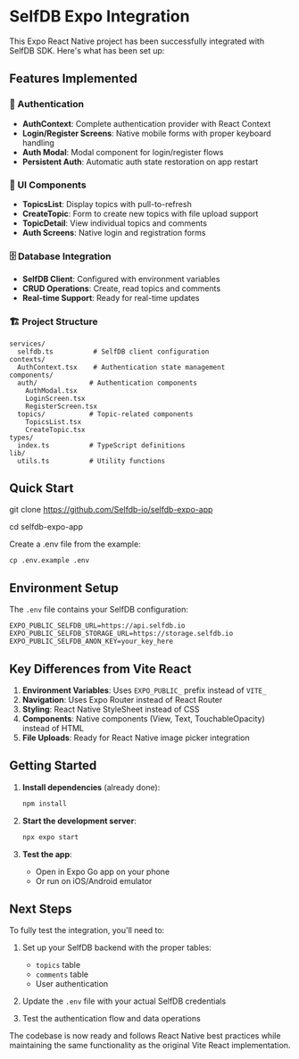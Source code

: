 
# SelfDB Expo Integration

This Expo React Native project has been successfully integrated with SelfDB SDK. Here's what has been set up:

## Features Implemented

### 🔐 Authentication
- **AuthContext**: Complete authentication provider with React Context
- **Login/Register Screens**: Native mobile forms with proper keyboard handling
- **Auth Modal**: Modal component for login/register flows
- **Persistent Auth**: Automatic auth state restoration on app restart

### 📱 UI Components
- **TopicsList**: Display topics with pull-to-refresh
- **CreateTopic**: Form to create new topics with file upload support
- **TopicDetail**: View individual topics and comments
- **Auth Screens**: Native login and registration forms

### 🗄️ Database Integration
- **SelfDB Client**: Configured with environment variables
- **CRUD Operations**: Create, read topics and comments
- **Real-time Support**: Ready for real-time updates

### 🏗️ Project Structure
```
services/
  selfdb.ts          # SelfDB client configuration
contexts/
  AuthContext.tsx    # Authentication state management
components/
  auth/             # Authentication components
    AuthModal.tsx
    LoginScreen.tsx
    RegisterScreen.tsx
  topics/           # Topic-related components
    TopicsList.tsx
    CreateTopic.tsx
types/
  index.ts          # TypeScript definitions
lib/
  utils.ts          # Utility functions
```

## Quick Start

git clone https://github.com/Selfdb-io/selfdb-expo-app

cd selfdb-expo-app

Create a .env file from the example:
```
cp .env.example .env
```


## Environment Setup

The `.env` file contains your SelfDB configuration:
```
EXPO_PUBLIC_SELFDB_URL=https://api.selfdb.io
EXPO_PUBLIC_SELFDB_STORAGE_URL=https://storage.selfdb.io
EXPO_PUBLIC_SELFDB_ANON_KEY=your_key_here
```

## Key Differences from Vite React

1. **Environment Variables**: Uses `EXPO_PUBLIC_` prefix instead of `VITE_`
2. **Navigation**: Uses Expo Router instead of React Router
3. **Styling**: React Native StyleSheet instead of CSS
4. **Components**: Native components (View, Text, TouchableOpacity) instead of HTML
5. **File Uploads**: Ready for React Native image picker integration

## Getting Started

1. **Install dependencies** (already done):
   ```bash
   npm install
   ```

2. **Start the development server**:
   ```bash
   npx expo start
   ```

3. **Test the app**:
   - Open in Expo Go app on your phone
   - Or run on iOS/Android emulator

## Next Steps

To fully test the integration, you'll need to:

1. Set up your SelfDB backend with the proper tables:
   - `topics` table
   - `comments` table
   - User authentication

2. Update the `.env` file with your actual SelfDB credentials

3. Test the authentication flow and data operations

The codebase is now ready and follows React Native best practices while maintaining the same functionality as the original Vite React implementation.
